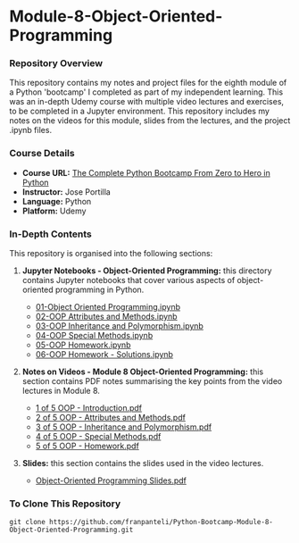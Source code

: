 # Module-8-Object-Oriented-Programming

### Repository Overview

This repository contains my notes and project files for the eighth module of a Python 'bootcamp' I completed as part of my independent learning. This was an in-depth Udemy course with multiple video lectures and exercises, to be completed in a Jupyter environment. This repository includes my notes on the videos for this module, slides from the lectures, and the project .ipynb files.

### Course Details
- **Course URL:** [The Complete Python Bootcamp From Zero to Hero in Python](https://www.udemy.com/course/complete-python-bootcamp/?couponCode=ST18MT62524)
- **Instructor:** Jose Portilla
- **Language:** Python
- **Platform:** Udemy

### In-Depth Contents
This repository is organised into the following sections:

1. **Jupyter Notebooks - Object-Oriented Programming:**
   this directory contains Jupyter notebooks that cover various aspects of object-oriented programming in Python.
   - [01-Object Oriented Programming.ipynb](Jupyter%20Notebooks%20-%20Object-Oriented%20Programming/01-Object%20Oriented%20Programming.ipynb)
   - [02-OOP Attributes and Methods.ipynb](Jupyter%20Notebooks%20-%20Object-Oriented%20Programming/02-OOP%20Attributes%20and%20Methods.ipynb)
   - [03-OOP Inheritance and Polymorphism.ipynb](Jupyter%20Notebooks%20-%20Object-Oriented%20Programming/03-OOP%20Inheritance%20and%20Polymorphism.ipynb)
   - [04-OOP Special Methods.ipynb](Jupyter%20Notebooks%20-%20Object-Oriented%20Programming/04-OOP%20Special%20Methods.ipynb)
   - [05-OOP Homework.ipynb](Jupyter%20Notebooks%20-%20Object-Oriented%20Programming/05-OOP%20Homework.ipynb)
   - [06-OOP Homework - Solutions.ipynb](Jupyter%20Notebooks%20-%20Object-Oriented%20Programming/06-OOP%20Homework%20-%20Solutions.ipynb)

2. **Notes on Videos - Module 8 Object-Oriented Programming:**
   this section contains PDF notes summarising the key points from the video lectures in Module 8.
   - [1 of 5 OOP - Introduction.pdf](Notes%20on%20Videos%20-%20Module%208%20Object-Oriented%20Programming/1%20of%205%20OOP%20-%20Introduction.pdf)
   - [2 of 5 OOP - Attributes and Methods.pdf](Notes%20on%20Videos%20-%20Module%208%20Object-Oriented%20Programming/2%20of%205%20OOP%20-%20Attributes%20and%20Methods.pdf)
   - [3 of 5 OOP - Inheritance and Polymorphism.pdf](Notes%20on%20Videos%20-%20Module%208%20Object-Oriented%20Programming/3%20of%205%20OOP%20-%20Inheritance%20and%20Polymorphism.pdf)
   - [4 of 5 OOP - Special Methods.pdf](Notes%20on%20Videos%20-%20Module%208%20Object-Oriented%20Programming/4%20of%205%20OOP%20-%20Special%20Methods.pdf)
   - [5 of 5 OOP - Homework.pdf](Notes%20on%20Videos%20-%20Module%208%20Object-Oriented%20Programming/5%20of%205%20OOP%20-%20Homework.pdf)

3. **Slides:**
   this section contains the slides used in the video lectures.
   - [Object-Oriented Programming Slides.pdf](Object-Oriented%20Programming%20Slides.pdf)

### To Clone This Repository
```
git clone https://github.com/franpanteli/Python-Bootcamp-Module-8-Object-Oriented-Programming.git
```
